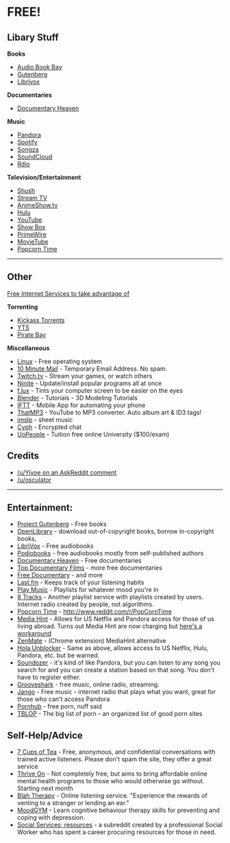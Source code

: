 # FREE!

## Libary Stuff

**Books**

* [Audio Book Bay](http://audiobookbay.to/)
* [Gutenberg](http://www.gutenberg.org/)
* [Librivox](https://librivox.org/)

**Documentaries**

* [Documentary Heaven](http://documentaryheaven.com/)

**Music**

* [Pandora](http://pandora.com/)
* [Spotify](http://spotify.com/)
* [Songza](http://songza.com/)
* [SoundCloud](http://soundcloud.com/)
* [Rdio](http://www.rdio.com/home/en-us/)

**Television/Entertainment**

* [Shush](http://www.shush.se/)
* [Stream TV](http://stream-tv.me/)
* [AnimeShow.tv](http://animeshow.tv/)
* [Hulu](http://www.hulu.com/)
* [YouTube](http://youtube.com/)
* [Show Box](http://showboxpc.be/)
* [PrimeWire](http://www.primewire.ag/)
* [MovieTube](http://www.movietube.co/)
* [Popcorn Time](https://popcorntime.io/)

---

## Other

[Free Internet Services to take advantage of](https://docs.google.com/document/d/17FgH3z88UFYUscw4CHkStbz8FC-e6x1v5X9Hjo9b6eo/pub)

**Torrenting**

* [Kickass Torrents](http://www.kickass.to/)
* [YTS](http://yts.re/)
* [Pirate Bay](https://thepiratebay.se/)

**Miscellaneous**
* [Linux](http://www.linux.com/) - Free operating system
* [10 Minute Mail](http://10minutemail.com/10MinuteMail/index.html) - Temporary Email Address. No spam.
* [Twitch.tv](http://www.twitch.tv/) - Stream your games, or watch others
* [Ninite](https://ninite.com/) - Update/install popular programs all at once
* [f.lux](https://justgetflux.com/) - Tints your computer screen to be easier on the eyes
* [Blender](http://www.blender.org/) - Tutorials - 3D Modeling Tutorials
* [IFTT](https://ifttt.com/) - Mobile App for automating your phone
* [ThatMP3](http://thatmp3.com/) - YouTube to MP3 converter. Auto album art & ID3 tags!
* [imslp](http://imslp.org/) - sheet music
* [Cyph](https://www.cyph.com/) - Encrypted chat
* [UoPeople](http://uopeople.edu/) - Tuition free online University ($100/exam)

## Credits

* [/u/Yivoe on an AskReddit comment](https://www.reddit.com/r/AskReddit/comments/2yw771/what_free_things_on_the_internet_should_everyone/cpdiimu)
* [/u/osculator](https://docs.google.com/document/d/17FgH3z88UFYUscw4CHkStbz8FC-e6x1v5X9Hjo9b6eo/pub)


---

## Entertainment:
* [Project Gutenberg](http://www.gutenberg.org/) - Free books  
* [OpenLibrary](https://openlibrary.org/) - download out-of-copyright books, borrow in-copyright books,
* [LibriVox](https://librivox.org/) - Free audiobooks  
* [Podiobooks](http://podiobooks.com/) - free audiobooks mostly from self-published authors
* [Documentary Heaven](http://documentaryheaven.com/) - Free documentaries  
* [Top Documentary Films](http://topdocumentaryfilms.com/) - more free documentaries
* [Free Documentary](http://freedocumentary.com/) - and more
* [Last.fm](http://www.last.fm/) - Keeps track of your listening habits  
* [Play Music](https://play.google.com/music/) - Playlists for whatever mood you're in  
* [8 Tracks](http://8tracks.com/) - Another playlist service with playlists created by users. Internet radio created by people, not algorithms.
* [Popcorn Time](https://www.reddit.com/r/PopCornTime) - http://www.reddit.com/r/PopCornTime  
* [Media Hint](https://mediahint.com/) - Allows for US Netflix and Pandora access for those of us living abroad. Turns out Media Hint are now charging but [here's a workaround](https://www.reddit.com/r/chrome/comments/22538v/m/ch5xyle)
* [ZenMate](https://chrome.google.com/webstore/detail/zenmate-vpn-best-cyber-se/fdcgdnkidjaadafnichfpabhfomcebme) - (Chrome extension) MediaHint alternative
* [Hola Unblocker](https://hola.org/) - Same as above, allows access to US Netflix, Hulu, Pandora, etc. but be warned.  
* [Soundozer](http://soundozer.com/) - it's kind of like Pandora, but you can listen to any song you search for and you can create a station based on that song. You don't have to register either.
* [Grooveshark](https://www.scorebig.com/concert-tickets/grooveshark?a=grooveshark) - free music, online radio, streaming.
* [Jango](http://www.jango.com/) - Free music - internet radio that plays what you want, great for those who can't access Pandora
* [Pornhub](http://www.pornhub.com/) - free porn, nuff said  
* [TBLOP](http://www.tblop.com/) - The big list of porn - an organized list of good porn sites

## Self-Help/Advice

* [7 Cups of Tea](https://www.7cups.com/) - Free, anonymous, and confidential conversations with trained active listeners. Please don't spam the site, they offer a great service    
* [Thrive On](https://thriveon.com/) - Not completely free, but aims to bring affordable online mental health programs to those who would otherwise go without. Starting next month  
* [Blah Therapy](http://blahtherapy.com/) - Online listening service. "Experience the rewards of venting to a stranger or lending an ear."  
* [MoodGYM](https://moodgym.anu.edu.au/welcome) - Learn cognitive behaviour therapy skills for preventing and coping with depression.  
* [Social Services; resources](https://www.reddit.com/r/socialworkresources) - a subreddit created by a professional Social Worker who has spent a career procuring resources for those in need.
